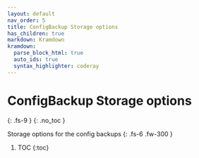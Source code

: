 ```yaml
---
layout: default
nav_order: 5
title: ConfigBackup Storage options
has_children: true
markdown: Kramdown
kramdown:
  parse_block_html: true
  auto_ids: true
  syntax_highlighter: coderay
---
```


# ConfigBackup Storage options
{: .fs-9 }
{: .no_toc }


Storage options for the config backups
{: .fs-6 .fw-300 }


1. TOC
{:toc}